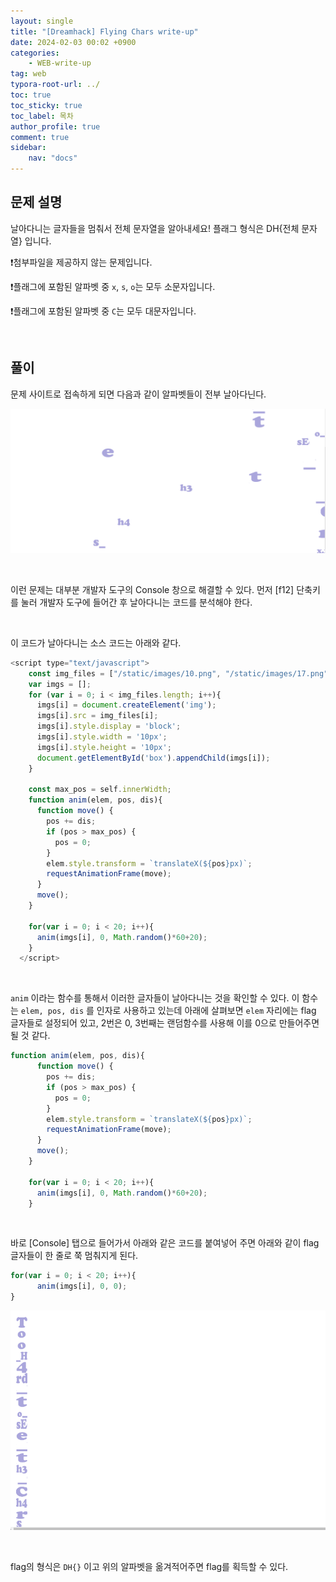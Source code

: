 ```yaml
---
layout: single
title: "[Dreamhack] Flying Chars write-up"
date: 2024-02-03 00:02 +0900
categories: 
    - WEB-write-up
tag: web
typora-root-url: ../
toc: true
toc_sticky: true
toc_label: 목차
author_profile: true
comment: true
sidebar:
    nav: "docs"
---
```






## 문제 설명

날아다니는 글자들을 멈춰서 전체 문자열을 알아내세요! 플래그 형식은 DH{전체 문자열} 입니다.  

❗첨부파일을 제공하지 않는 문제입니다.  

❗플래그에 포함된 알파벳 중 `x`, `s`, `o`는 모두 소문자입니다.   

❗플래그에 포함된 알파벳 중 `C`는 모두 대문자입니다.  



<br>

## 풀이

문제 사이트로 접속하게 되면 다음과 같이 알파벳들이 전부 날아다닌다.

![image-20240203225440740](/images/2024-02-03-FlyingChars/image-20240203225440740.png)

<br>

이런 문제는 대부분 개발자 도구의 Console 창으로 해결할 수 있다. 먼저 [f12] 단축키를 눌러 개발자 도구에 들어간 후 날아다니는 코드를 분석해야 한다.

<br>

이 코드가 날아다니는 소스 코드는 아래와 같다. 

```javascript
<script type="text/javascript">
    const img_files = ["/static/images/10.png", "/static/images/17.png", "/static/images/13.png", "/static/images/7.png","/static/images/16.png", "/static/images/8.png", "/static/images/14.png", "/static/images/2.png", "/static/images/9.png", "/static/images/5.png", "/static/images/11.png", "/static/images/6.png", "/static/images/12.png", "/static/images/3.png", "/static/images/0.png", "/static/images/19.png", "/static/images/4.png", "/static/images/15.png", "/static/images/18.png", "/static/images/1.png"];
    var imgs = [];
    for (var i = 0; i < img_files.length; i++){
      imgs[i] = document.createElement('img');
      imgs[i].src = img_files[i]; 
      imgs[i].style.display = 'block';
      imgs[i].style.width = '10px';
      imgs[i].style.height = '10px';
      document.getElementById('box').appendChild(imgs[i]);
    }

    const max_pos = self.innerWidth;
    function anim(elem, pos, dis){
      function move() {
        pos += dis;
        if (pos > max_pos) {
          pos = 0;
        }
        elem.style.transform = `translateX(${pos}px)`;
        requestAnimationFrame(move);
      }
      move();
    }

    for(var i = 0; i < 20; i++){
      anim(imgs[i], 0, Math.random()*60+20);
    }
  </script>
```

<br>

`anim` 이라는 함수를 통해서 이러한 글자들이 날아다니는 것을 확인할 수 있다. 이 함수는 `elem, pos, dis` 를 인자로 사용하고 있는데 아래에 살펴보면 `elem` 자리에는 flag 글자들로 설정되어 있고, 2번은 0, 3번째는 랜덤함수를 사용해 이를 0으로 만들어주면 될 것 같다.

```javascript
function anim(elem, pos, dis){
      function move() {
        pos += dis;
        if (pos > max_pos) {
          pos = 0;
        }
        elem.style.transform = `translateX(${pos}px)`;
        requestAnimationFrame(move);
      }
      move();
    }

    for(var i = 0; i < 20; i++){
      anim(imgs[i], 0, Math.random()*60+20);
    }
```

<br>

바로 [Console] 탭으로 들어가서 아래와 같은 코드를 붙여넣어 주면 아래와 같이 flag 글자들이 한 줄로 쭉 멈춰지게 된다.

```javascript
for(var i = 0; i < 20; i++){
      anim(imgs[i], 0, 0);
}
```

![image-20240203230001393](/images/2024-02-03-FlyingChars/image-20240203230001393.png)

<br>

flag의 형식은 `DH{}` 이고 위의 알파벳을 옮겨적어주면 flag를 획득할 수 있다.